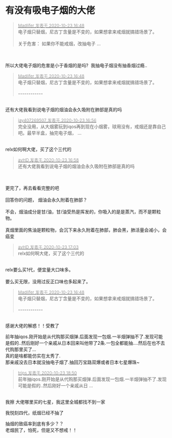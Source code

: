 # 有没有吸电子烟的大佬


<div class="quote"><blockquote><font size="2"><a href="https://www.hostloc.com/forum.php?mod=redirect&amp;goto=findpost&amp;pid=9341884&amp;ptid=757668" target="_blank"><font color="#999999">Madlifer 发表于 2020-10-23 16:48</font></a></font><br />
电子烟只替烟，尼古丁含量是不变的，如果想拿来戒烟就搞错场景了。<br />
<br />
关于危害： 如果你不能戒烟，改抽电子 ...</blockquote></div><br />
<br />
所以大佬电子烟的危害是小于香烟的是吗? <img src="static/image/smiley/yct/007.gif" smilieid="46" border="0" alt="" /> 我抽电子烟没有抽香烟过瘾..<img id="aimg_oWm6c" onclick="zoom(this, this.src, 0, 0, 0)" class="zoom" src="https://cdn.jsdelivr.net/gh/hishis/forum-master/public/images/patch.gif" onmouseover="img_onmouseoverfunc(this)" onload="thumbImg(this)" border="0" alt="" />

<div class="quote"><blockquote><font size="2"><a href="https://www.hostloc.com/forum.php?mod=redirect&amp;goto=findpost&amp;pid=9341884&amp;ptid=757668" target="_blank"><font color="#999999">Madlifer 发表于 2020-10-23 16:48</font></a></font><br />
电子烟只替烟，尼古丁含量是不变的，如果想拿来戒烟就搞错场景了。<br />
<br />
------------</blockquote></div><br />
还有大佬我看到说电子烟的烟油会永久吸附在肺部是真的吗<img id="aimg_FMC1F" onclick="zoom(this, this.src, 0, 0, 0)" class="zoom" src="https://cdn.jsdelivr.net/gh/hishis/forum-master/public/images/patch.gif" onmouseover="img_onmouseoverfunc(this)" onload="thumbImg(this)" border="0" alt="" />

<div class="quote"><blockquote><font size="2"><a href="https://www.hostloc.com/forum.php?mod=redirect&amp;goto=findpost&amp;pid=9341920&amp;ptid=757668" target="_blank"><font color="#999999">jay407269507 发表于 2020-10-23 16:56</font></a></font><br />
完全没用，从大烟雾玩到iqos再到现在小烟雾，球用没有，戒烟还是靠自己吧。最早半盒，抽完电子烟， ...</blockquote></div><br />
relx如何啊大佬，买了这个三代的<img id="aimg_OA4a5" onclick="zoom(this, this.src, 0, 0, 0)" class="zoom" src="https://cdn.jsdelivr.net/gh/hishis/forum-master/public/images/patch.gif" onmouseover="img_onmouseoverfunc(this)" onload="thumbImg(this)" border="0" alt="" />

<div class="quote"><blockquote><font size="2"><a href="https://www.hostloc.com/forum.php?mod=redirect&amp;goto=findpost&amp;pid=9341933&amp;ptid=757668" target="_blank"><font color="#999999">avHD 发表于 2020-10-23 16:58</font></a></font><br />
还有大佬我看到说电子烟的烟油会永久吸附在肺部是真的吗</blockquote></div><br />
<br />
更完了，再去看看完整的吧<br />
<br />
回答你的问题， 烟油会永久附着在肺部？<br />
<br />
不会，烟油成分是甘/油，甘/油受热是挥发的，你吸入的是是蒸汽，而不是颗粒物。<br />
<br />
真烟里面的焦油是颗粒物，会沉下来永久附着在肺部，肺会黑，肺活量会减小，会癌变

<div class="quote"><blockquote><font size="2"><a href="https://www.hostloc.com/forum.php?mod=redirect&amp;goto=findpost&amp;pid=9341957&amp;ptid=757668" target="_blank"><font color="#999999">avHD 发表于 2020-10-23 17:03</font></a></font><br />
relx如何啊大佬，买了这个三代的</blockquote></div><br />
relx要么买1代，便宜量大口味多。<br />
<br />
要么买无限，没用过反正口味也多起来了。

<div class="quote"><blockquote><font size="2"><a href="https://www.hostloc.com/forum.php?mod=redirect&amp;goto=findpost&amp;pid=9341884&amp;ptid=757668" target="_blank"><font color="#999999">Madlifer 发表于 2020-10-23 16:48</font></a></font><br />
电子烟只替烟，尼古丁含量是不变的，如果想拿来戒烟就搞错场景了。<br />
<br />
------------</blockquote></div><br />
感谢大佬的解惑！！受教了<img id="aimg_gp4Un" onclick="zoom(this, this.src, 0, 0, 0)" class="zoom" src="https://cdn.jsdelivr.net/gh/hishis/forum-master/public/images/patch.gif" onmouseover="img_onmouseoverfunc(this)" onload="thumbImg(this)" border="0" alt="" />

前年抽iqos.刚开始是从代购那买烟弹.后面发现一包烟.一半烟弹抽不了.发现可能是假的..然后刚好一个亲戚从日本回来叫他带了2条.一包全都能抽....然后在也不去代购那里买了...<br />
真的是啥都能仿实在太秀了.<br />
那亲戚没去日本就没抽电子烟了.抽回万宝路双爆或者日本七星爆珠~<img src="static/image/smiley/default/lol.gif" smilieid="12" border="0" alt="" />

<div class="quote"><blockquote><font size="2"><a href="https://www.hostloc.com/forum.php?mod=redirect&amp;goto=findpost&amp;pid=9342554&amp;ptid=757668" target="_blank"><font color="#999999">trips 发表于 2020-10-23 18:50</font></a></font><br />
前年抽iqos.刚开始是从代购那买烟弹.后面发现一包烟.一半烟弹抽不了.发现可能是假的..然后刚好一个亲戚从日 ...</blockquote></div><br />
我擦 大佬哪里买的七星，我这里全城都找不到一家<img src="static/image/smiley/yct/002.gif" smilieid="30" border="0" alt="" /><img id="aimg_s6GJ4" onclick="zoom(this, this.src, 0, 0, 0)" class="zoom" src="https://cdn.jsdelivr.net/gh/hishis/forum-master/public/images/patch.gif" onmouseover="img_onmouseoverfunc(this)" onload="thumbImg(this)" border="0" alt="" />

我悦刻四代，纸烟已经不抽了

抽烟的致癌率到底有多少？？<br />
老烟民了，怕死，但是又不想戒！！
